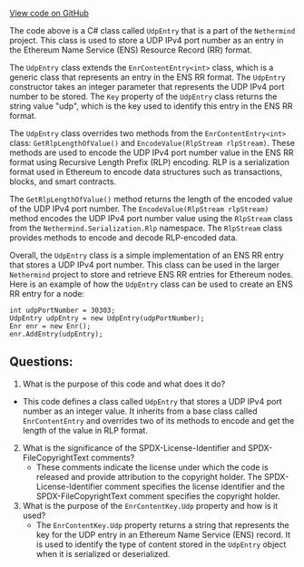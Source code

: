 [View code on GitHub](https://github.com/nethermindeth/nethermind/Nethermind.Network.Enr/UdpEntry.cs)

The code above is a C# class called `UdpEntry` that is a part of the `Nethermind` project. This class is used to store a UDP IPv4 port number as an entry in the Ethereum Name Service (ENS) Resource Record (RR) format. 

The `UdpEntry` class extends the `EnrContentEntry<int>` class, which is a generic class that represents an entry in the ENS RR format. The `UdpEntry` constructor takes an integer parameter that represents the UDP IPv4 port number to be stored. The `Key` property of the `UdpEntry` class returns the string value "udp", which is the key used to identify this entry in the ENS RR format.

The `UdpEntry` class overrides two methods from the `EnrContentEntry<int>` class: `GetRlpLengthOfValue()` and `EncodeValue(RlpStream rlpStream)`. These methods are used to encode the UDP IPv4 port number value in the ENS RR format using Recursive Length Prefix (RLP) encoding. RLP is a serialization format used in Ethereum to encode data structures such as transactions, blocks, and smart contracts.

The `GetRlpLengthOfValue()` method returns the length of the encoded value of the UDP IPv4 port number. The `EncodeValue(RlpStream rlpStream)` method encodes the UDP IPv4 port number value using the `RlpStream` class from the `Nethermind.Serialization.Rlp` namespace. The `RlpStream` class provides methods to encode and decode RLP-encoded data.

Overall, the `UdpEntry` class is a simple implementation of an ENS RR entry that stores a UDP IPv4 port number. This class can be used in the larger `Nethermind` project to store and retrieve ENS RR entries for Ethereum nodes. Here is an example of how the `UdpEntry` class can be used to create an ENS RR entry for a node:

```
int udpPortNumber = 30303;
UdpEntry udpEntry = new UdpEntry(udpPortNumber);
Enr enr = new Enr();
enr.AddEntry(udpEntry);
```
## Questions: 
 1. What is the purpose of this code and what does it do?
   - This code defines a class called `UdpEntry` that stores a UDP IPv4 port number as an integer value. It inherits from a base class called `EnrContentEntry` and overrides two of its methods to encode and get the length of the value in RLP format.
2. What is the significance of the SPDX-License-Identifier and SPDX-FileCopyrightText comments?
   - These comments indicate the license under which the code is released and provide attribution to the copyright holder. The SPDX-License-Identifier comment specifies the license identifier and the SPDX-FileCopyrightText comment specifies the copyright holder.
3. What is the purpose of the `EnrContentKey.Udp` property and how is it used?
   - The `EnrContentKey.Udp` property returns a string that represents the key for the UDP entry in an Ethereum Name Service (ENS) record. It is used to identify the type of content stored in the `UdpEntry` object when it is serialized or deserialized.